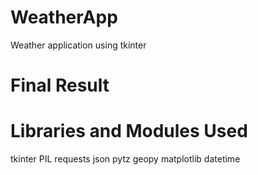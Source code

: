 # WeatherApp

  Weather application using tkinter

# Final Result

# Libraries and Modules Used
  
  tkinter
  PIL
  requests
  json
  pytz
  geopy
  matplotlib
  datetime
  
  

